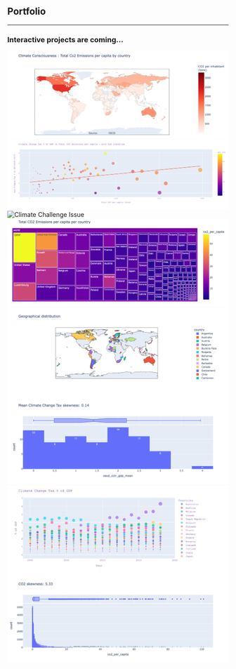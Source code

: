 ## Portfolio

---

### Interactive projects are coming...
<img src="/images/red_climate.png" alt="Climate Consciousness"/>
<img src="/images/cr_plot.png" alt="Climate Change Plot"/>
<img src="/images/cch.png.png" alt="Climate Challenge Issue"/>
<img src="/images/co2_total.png" alt="Total CO2"/>
<img src="/images/map.png" alt="Map"/>
<img src="/images/skew2.png" alt="Skewness"/>
<img src="/images/tax.png" alt="Climate change tax"/>
<img src="/images/skew.png" alt="Skewness 2"/>